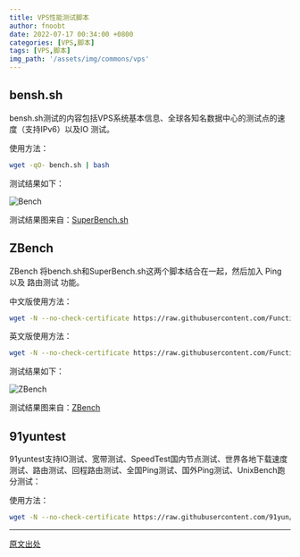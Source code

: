 ```yaml
---
title: VPS性能测试脚本
author: fnoobt
date: 2022-07-17 00:34:00 +0800
categories: [VPS,脚本]
tags: [VPS,脚本]
img_path: '/assets/img/commons/vps'
---
```


## bensh.sh

bensh.sh测试的内容包括VPS系统基本信息、全球各知名数据中心的测试点的速度（支持IPv6）以及IO 测试。

使用方法：

```bash
wget -qO- bench.sh | bash
```

测试结果如下：

![Bench](bench.png)

测试结果图来自：[SuperBench.sh](https://www.vpsgo.com/url/aHR0cHM6Ly93d3cub2xka2luZy5uZXQvMzUwLmh0bWw=)

## ZBench

ZBench 将bench.sh和SuperBench.sh这两个脚本结合在一起，然后加入 Ping 以及 路由测试 功能。

中文版使用方法：

```bash
wget -N --no-check-certificate https://raw.githubusercontent.com/FunctionClub/ZBench/master/ZBench-CN.sh && bash ZBench-CN.sh
```

英文版使用方法：

```bash
wget -N --no-check-certificate https://raw.githubusercontent.com/FunctionClub/ZBench/master/ZBench-CN.sh && bash ZBench-CN.sh
```

测试结果如下：

![ZBench](ZBench.png)

测试结果图来自：[ZBench](https://www.vpsgo.com/url/aHR0cHM6Ly9naXRodWIuY29tL0Z1bmN0aW9uQ2x1Yi9aQmVuY2g=)

## 91yuntest

91yuntest支持IO测试、宽带测试、SpeedTest国内节点测试、世界各地下载速度测试、路由测试、回程路由测试、全国Ping测试、国外Ping测试、UnixBench跑分测试：

使用方法：

```bash
wget -N --no-check-certificate https://raw.githubusercontent.com/91yun/91yuntest/master/test.sh && bash test.sh -i "io,bandwidth,chinabw,download,traceroute,backtraceroute,allping"
```

****

[原文出处](https://www.vpsgo.com/vps-test-scripts.html)

